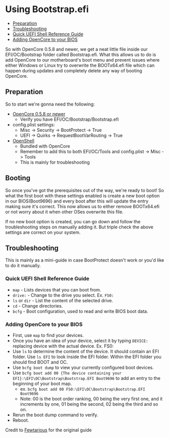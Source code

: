# Using Bootstrap.efi

* [Preparation](#preperation)
* [Troubleshooting](#troubleshooting)
* [Quick UEFI Shell Reference Guide](#quick-uefi-shell-reference-guide)
* [Adding OpenCore to your BIOS](#adding-opencore-to-your-bios)

So with OpenCore 0.5.8 and newer, we get a neat little file inside our EFI/OC/Bootstrap folder called Bootstrap.efi. What this allows us to do is add OpenCore to our motherboard's boot menu and prevent issues where either Windows or Linux try to overwrite the BOOTx64.efi file which can happen during updates and completely delete any way of booting OpenCore.

## Preparation

So to start we're gonna need the following:

* [OpenCore 0.5.8 or newer](https://github.com/acidanthera/OpenCorePkg/releases)
  * Verify you have EFI/OC/Bootstrap/Bootstrap.efi
* config.plist settings:
  * Misc -> Security -> BootProtect -> True
  * UEFI -> Quirks -> RequestBootVarRouting -> True
* [OpenShell](https://github.com/acidanthera/OpenCorePkg/releases)
  * Bundled with OpenCore
  * Remember to add this to both EFI/OC/Tools and config.plist -> Misc -> Tools
  * This is mainly for troubleshooting
  
## Booting

So once you've got the prerequisites out of the way, we're ready to boot! So what the first boot with these settings enabled is create a new boot option in our BIOS(Boot9696) and every boot after this will update the entry making sure it's correct. This now allows us to either remove BOOTx64.efi or not worry about it when other OSes overwrite this file.

If no new boot option is created, you can go down and follow the troubleshooting steps on manually adding it. But triple check the above settings are correct on your system.
  
## Troubleshooting

This is mainly as a mini-guide in case BootProtect doesn't work or you'd like to do it manually.

### Quick UEFI Shell Reference Guide

* `map` \- Lists devices that you can boot from.
* `drive:` \- Change to the drive you select. Ex. `FS0:`
* `ls` or `dir` \- List the content of the selected drive.
* `cd` \- Change directories.
* `bcfg` \- Boot configuration, used to read and write BIOS boot data.

### Adding OpenCore to your BIOS

* First, use `map` to find your devices.
* Once you have an idea of your device, select it by typing `DEVICE:` replacing device with the actual device. Ex. FS0:
* Use `ls` to determine the content of the device. It should contain an EFI folder. Use `ls EFI` to look inside the EFI folder. Within the EFI folder you should find BOOT and OC.
* Use `bcfg boot dump` to view your currently configured boot devices.
* Use `bcfg boot add 00 {The device containing your EFI}:\EFI\OC\Bootstrap\Bootstrap.EFI Boot9696` to add an entry to the beginning of your boot map.
  * ex. `bcfg boot add 00 FS0:\EFI\OC\Bootstrap\Bootstrap.EFI Boot9696`
  * Note: 00 is the boot order ranking, 00 being the very first one, and it increments by one, 01 being the second, 02 being the third and so on.
* Rerun the boot dump command to verify.
* Reboot.

Credit to [Fewtarious](https://gist.github.com/fewtarius/99e24d7f5afa13cf26ecbe33b864a657) for the original guide
